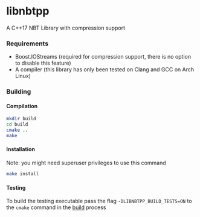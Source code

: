 libnbtpp
========

A C++17 NBT Library with compression support

### Requirements
* Boost.IOStreams (required for compression support, there is no option to disable this feature)
* A compiler (this library has only been tested on Clang and GCC on Arch Linux)

### Building
#### Compilation
```sh
mkdir build
cd build
cmake ..
make
```

#### Installation
Note: you might need superuser privileges to use this command
```sh
make install
```

#### Testing
To build the testing executable pass the flag `-DLIBNBTPP_BUILD_TESTS=ON` to the `cmake` command in the [build](#building) process